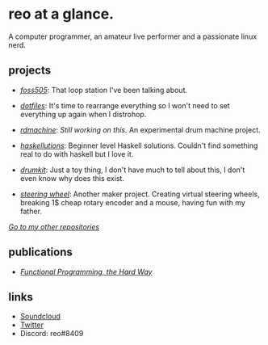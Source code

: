 <h1>reo at a glance.</h1>

A computer programmer, an amateur live performer and a passionate linux nerd.

<h2>projects</h2>

- [_foss505_](https://github.com/ramazanemreosmanoglu/foss505): That loop station I've been talking about.

- [_dotfiles_](https://github.com/ramazanemreosmanoglu/dotfiles): It's time to rearrange everything so I won't need to set everything up again when I distrohop.

- [_rdmachine_](https://github.com/ramazanemreosmanoglu/rdmachine): _Still working on this._ An experimental drum machine project.

- [_haskellutions_](https://github.com/ramazanemreosmanoglu/haskellutions): Beginner level Haskell solutions. Couldn't find something real to do with haskell but I love it.

- [_drumkit_](https://github.com/ramazanemreosmanoglu/drumkit): Just a toy thing, I don't have much to tell about this, I don't even know why does this exist.

- [_steering wheel_](https://github.com/ramazanemreosmanoglu/steering-wheel): Another maker project. Creating virtual steering wheels, breaking 1$ cheap rotary encoder and a mouse, having fun with my father.

[_Go to my other repositories_](https://github.com/ramazanemreosmanoglu?tab=repositories)

<h2>publications</h2>

- [_Functional Programming, the Hard Way_](https://github.com/reo6/functional-programming-the-hard-way)


<h2>links</h2>

- [Soundcloud](https://soundcloud.com/reo-522799201)
- [Twitter](https://twitter.com/Emreasaurus)
- Discord: reo#8409
